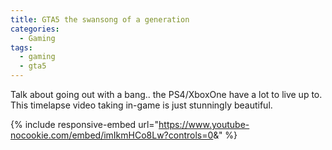 ```yaml
---
title: GTA5 the swansong of a generation
categories:
  - Gaming
tags:
  - gaming
  - gta5
---
```

Talk about going out with a bang.. the PS4/XboxOne have a lot to live up to. This timelapse video taking in-game is just stunningly beautiful.

{% include responsive-embed url="https://www.youtube-nocookie.com/embed/imIkmHCo8Lw?controls=0&amp;" %}